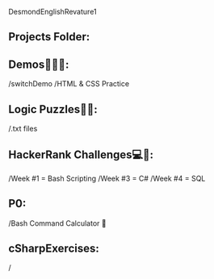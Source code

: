  DesmondEnglishRevature1

## Projects Folder:

## Demos👨🏽‍💻:
/switchDemo
/HTML & CSS Practice

## Logic Puzzles🧩🧠:
/.txt files

## HackerRank Challenges💻📝:
/Week #1 = Bash Scripting
/Week #3 = C# 
/Week #4 = SQL

## P0:
/Bash Command Calculator 🧮

## cSharpExercises:
/
